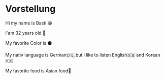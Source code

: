 # Vorstellung

Hi my name is Basti :grin:

I'am 32 years old :man:

My favorite Color is :black_circle:

My nativ language is German:de:,but i like to listen English:uk: and Korean:kr:

My favorite food is Asian food:sparkling_heart:
